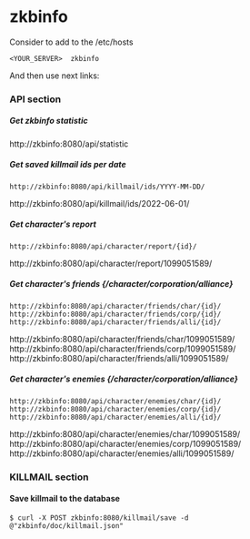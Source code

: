# zkbinfo

Consider to add to the /etc/hosts
```
<YOUR_SERVER>  zkbinfo
```
And then use next links:

### API section
##### Get zkbinfo statistic
http://zkbinfo:8080/api/statistic

##### Get saved killmail ids per date
```
http://zkbinfo:8080/api/killmail/ids/YYYY-MM-DD/
```
http://zkbinfo:8080/api/killmail/ids/2022-06-01/

##### Get character's report
```
http://zkbinfo:8080/api/character/report/{id}/
```
http://zkbinfo:8080/api/character/report/1099051589/

##### Get character's friends {/character/corporation/alliance}
```
http://zkbinfo:8080/api/character/friends/char/{id}/
http://zkbinfo:8080/api/character/friends/corp/{id}/
http://zkbinfo:8080/api/character/friends/alli/{id}/
```
http://zkbinfo:8080/api/character/friends/char/1099051589/
http://zkbinfo:8080/api/character/friends/corp/1099051589/
http://zkbinfo:8080/api/character/friends/alli/1099051589/

##### Get character's enemies {/character/corporation/alliance}
```
http://zkbinfo:8080/api/character/enemies/char/{id}/
http://zkbinfo:8080/api/character/enemies/corp/{id}/
http://zkbinfo:8080/api/character/enemies/alli/{id}/
```
http://zkbinfo:8080/api/character/enemies/char/1099051589/
http://zkbinfo:8080/api/character/enemies/corp/1099051589/
http://zkbinfo:8080/api/character/enemies/alli/1099051589/



### KILLMAIL section
#### Save killmail to the database
```
$ curl -X POST zkbinfo:8080/killmail/save -d @"zkbinfo/doc/killmail.json"
```
